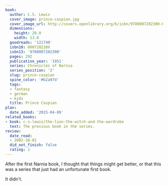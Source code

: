 ```yaml
---
book:
  author: C.S. Lewis
  cover_image: prince-caspian.jpg
  cover_image_url: http://covers.openlibrary.org/b/isbn/9780007202300-L.jpg
  dimensions:
    height: 20.0
    width: 13.0
  goodreads: '121749'
  isbn10: 000720230X
  isbn13: '9780007202300'
  pages: 292
  publication_year: '1951'
  series: Chronicles of Narnia
  series_position: '2'
  slug: prince-caspian
  spine_color: '#b2a97d'
  tags:
  - fantasy
  - german
  - kids
  title: Prince Caspian
plan:
  date_added: '2015-04-09'
related_books:
- book: c-s-lewis/the-lion-the-witch-and-the-wardrobe
  text: The previous book in the series.
review:
  date_read:
  - 2002-10-01
  did_not_finish: false
  rating: 1
---
```

After the first Narnia book, I thought that things might get better, or that this was a series that just had an
unfortunate first book.

It didn't.

